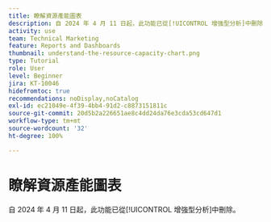 ```yaml
---
title: 瞭解資源產能圖表
description: 自 2024 年 4 月 11 日起，此功能已從[!UICONTROL 增強型分析]中刪除。
activity: use
team: Technical Marketing
feature: Reports and Dashboards
thumbnail: understand-the-resource-capacity-chart.png
type: Tutorial
role: User
level: Beginner
jira: KT-10046
hidefromtoc: true
recommendations: noDisplay,noCatalog
exl-id: ec21049e-4f39-4bb4-91d2-c8873151811c
source-git-commit: 20d5b2a226651ae8c4dd24da76e3cda53cd647d1
workflow-type: tm+mt
source-wordcount: '32'
ht-degree: 100%

---
```


# 瞭解資源產能圖表

自 2024 年 4 月 11 日起，此功能已從[!UICONTROL 增強型分析]中刪除。

